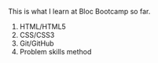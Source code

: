 This is what I learn at Bloc Bootcamp so far.
  1. HTML/HTML5
  2. CSS/CSS3
  3. Git/GitHub
  4. Problem skills method
  
